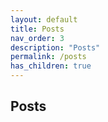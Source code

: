 ```yaml
---
layout: default
title: Posts
nav_order: 3
description: "Posts"
permalink: /posts
has_children: true
---
```


## Posts
